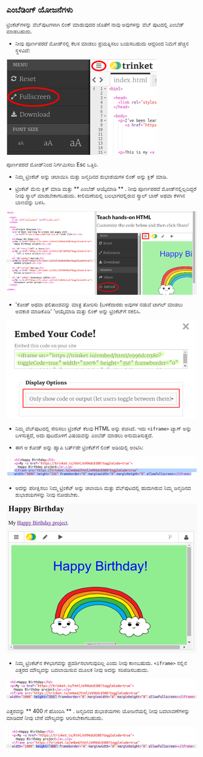 ## ಎಂಬೆಡಿಂಗ್ ಯೋಜನೆಗಳು

ಟ್ರಿಂಕೆಟ್‌ಗಳನ್ನು ವೆಬ್‌ಪುಟಗಳಾಗಿ ಲಿಂಕ್ ಮಾಡುವುದರ ಜೊತೆಗೆ ನಾವು ಅವುಗಳನ್ನು ವೆಬ್ ಪುಟದಲ್ಲಿ ಎಂಬೆಡ್ ಮಾಡಬಹುದು.

+ ನೀವು ಪೂರ್ಣಪರದೆ ಮೋಡ್‌ನಲ್ಲಿ ಕೆಲಸ ಮಾಡಲು ಪ್ರಯತ್ನಿಸಲು ಬಯಸಬಹುದು ಆದ್ದರಿಂದ ನಿಮಗೆ ಹೆಚ್ಚಿನ ಸ್ಥಳವಿದೆ:

![ಸ್ಕ್ರೀನ್‍ಶಾಟ್ ಅಥವಾ ಪರದೆ ಚಿತ್ರ](images/showcase-fullscreen.png)

ಪೂರ್ಣಪರದೆ ಮೋಡ್‌ನಿಂದ ನಿರ್ಗಮಿಸಲು Esc ಒತ್ತಿರಿ.

+ ನಿಮ್ಮ ಟ್ರಿಂಕೆಟ್ ಅನ್ನು ಚಲಾಯಿಸಿ ಮತ್ತು ಜನ್ಮದಿನದ ಶುಭಾಶಯಗಳ ಲಿಂಕ್ ಅನ್ನು ಕ್ಲಿಕ್ ಮಾಡಿ.

+ ಟ್ರಿಂಕೆಟ್ ಮೆನು ಕ್ಲಿಕ್ ಮಾಡಿ ಮತ್ತು ** ಎಂಬೆಡ್ ಆಯ್ಕೆಮಾಡಿ ** . ನೀವು ಪೂರ್ಣಪರದೆ ಮೋಡ್‌ನಲ್ಲಿಲ್ಲದಿದ್ದರೆ ನೀವು ಸ್ಕ್ರಾಲ್ ಮಾಡಬೇಕಾಗಬಹುದು. ಕೀಲಿಮಣೆಯಲ್ಲಿ ಬಲಭಾಗದಲ್ಲಿರುವ ಸ್ಕ್ರಾಲ್ ಬಾರ್ ಅಥವಾ ಕೆಳಗಿನ ಬಾಣವನ್ನು ಬಳಸಿ.

![ಸ್ಕ್ರೀನ್‍ಶಾಟ್ ಅಥವಾ ಪರದೆ ಚಿತ್ರ](images/showcase-embed-code.png)

+ 'ಕೋಡ್ ಅಥವಾ ಫಲಿತಾಂಶವನ್ನು ಮಾತ್ರ ತೋರಿಸು (ಬಳಕೆದಾರರು ಅವುಗಳ ನಡುವೆ ಟಾಗಲ್ ಮಾಡಲು ಅವಕಾಶ ಮಾಡಿಕೊಡಿ' 'ಆಯ್ಕೆಮಾಡಿ ಮತ್ತು ಲಿಂಕ್ ಅನ್ನು ಟ್ರಿಂಕೆಟ್‌ಗೆ ನಕಲಿಸಿ. 

![ಸ್ಕ್ರೀನ್‍ಶಾಟ್ ಅಥವಾ ಪರದೆ ಚಿತ್ರ](images/showcase-embed.png)

+ ನಿಮ್ಮ ವೆಬ್‌ಪುಟದಲ್ಲಿ ಸೇರಿಸಲು ಟ್ರಿಂಕೆಟ್ ಕೆಲವು HTML ಅನ್ನು ರಚಿಸಿದೆ. ಇದು `<iframe>` ಟ್ಯಾಗ್ ಅನ್ನು ಬಳಸುತ್ತದೆ, ಅದು ಪುಟದೊಳಗೆ ವಿಷಯವನ್ನು ಎಂಬೆಡ್ ಮಾಡಲು ಅನುಮತಿಸುತ್ತದೆ.

+ ಈಗ ಆ ಕೋಡ್ ಅನ್ನು ಹ್ಯಾಪಿ ಬರ್ತ್‌ಡೇ ಟ್ರಿಂಕೆಟ್‌ಗೆ ಲಿಂಕ್ ಅಡಿಯಲ್ಲಿ ಅಂಟಿಸಿ:

![ಸ್ಕ್ರೀನ್‍ಶಾಟ್ ಅಥವಾ ಪರದೆ ಚಿತ್ರ](images/showcase-paste-embed.png)

+ ಅದನ್ನು ಪರೀಕ್ಷಿಸಲು ನಿಮ್ಮ ಟ್ರಿಂಕೆಟ್ ಅನ್ನು ಚಲಾಯಿಸಿ ಮತ್ತು ವೆಬ್‌ಪುಟದಲ್ಲಿ ಹುದುಗಿರುವ ನಿಮ್ಮ ಜನ್ಮದಿನದ ಶುಭಾಶಯಗಳನ್ನು ನೀವು ನೋಡಬೇಕು. 

![ಸ್ಕ್ರೀನ್‍ಶಾಟ್ ಅಥವಾ ಪರದೆ ಚಿತ್ರ](images/showcase-embed-output.png)

+ ನಿಮ್ಮ ಟ್ರಿಂಕೆಟ್‌ನ ಕೆಳಭಾಗವನ್ನು ಪ್ರದರ್ಶಿಸಲಾಗುವುದಿಲ್ಲ ಎಂದು ನೀವು ಕಾಣಬಹುದು. `<iframe>` ನಲ್ಲಿನ ಎತ್ತರದ ಮೌಲ್ಯವನ್ನು ಬದಲಾಯಿಸುವ ಮೂಲಕ ನೀವು ಅದನ್ನು ಸರಿಪಡಿಸಬಹುದು. 

![ಸ್ಕ್ರೀನ್‍ಶಾಟ್ ಅಥವಾ ಪರದೆ ಚಿತ್ರ](images/showcase-embed-height.png)

ಎತ್ತರವನ್ನು ** 400 ಗೆ ಹೊಂದಿಸಿ ** . ಜನ್ಮದಿನದ ಶುಭಾಶಯಗಳು ಯೋಜನೆಯಲ್ಲಿ ನೀವು ಬದಲಾವಣೆಗಳನ್ನು ಮಾಡಿದರೆ ನೀವು ಬೇರೆ ಮೌಲ್ಯವನ್ನು ಆರಿಸಬೇಕಾಗಬಹುದು.

![ಸ್ಕ್ರೀನ್‍ಶಾಟ್ ಅಥವಾ ಪರದೆ ಚಿತ್ರ](images/showcase-embed-fixed.png)